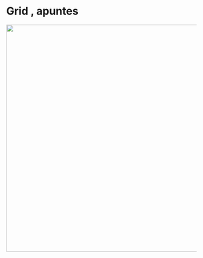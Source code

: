 <h1>Grid , apuntes </h1>

<a href="url"><img src="https://user-images.githubusercontent.com/49854117/114968222-ed875980-9e43-11eb-8a5d-417907e9af4d.jpg" align="center" height="600" width="600" ></a>

